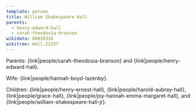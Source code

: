 ```yaml
---
template: person
title: William Shakespeare Hall
parents:
  - henry-edward-hall
  - sarah-theodosia-branson
wikidata: Q8018316
wikitree: Hall-22337
---
```


Parents: {link|people/sarah-theodosia-branson} and {link|people/henry-edward-hall}.

Wife: {link|people/hannah-boyd-lazenby}.

Children:
{link|people/henry-ernest-hall},
{link|people/harold-aubrey-hall},
{link|people/grace-hall},
{link|people/joy-hannah-emma-margaret-hall},
and {link|people/william-shakespeare-hall-jr}.
